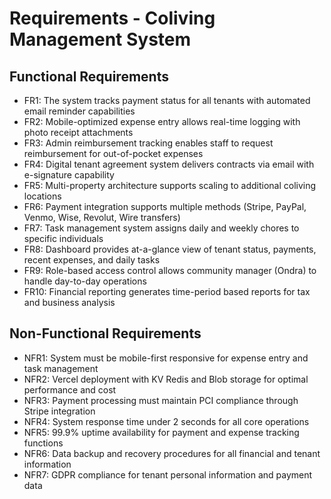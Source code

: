 # Requirements - Coliving Management System

## Functional Requirements
- FR1: The system tracks payment status for all tenants with automated email reminder capabilities
- FR2: Mobile-optimized expense entry allows real-time logging with photo receipt attachments
- FR3: Admin reimbursement tracking enables staff to request reimbursement for out-of-pocket expenses
- FR4: Digital tenant agreement system delivers contracts via email with e-signature capability
- FR5: Multi-property architecture supports scaling to additional coliving locations
- FR6: Payment integration supports multiple methods (Stripe, PayPal, Venmo, Wise, Revolut, Wire transfers)
- FR7: Task management system assigns daily and weekly chores to specific individuals
- FR8: Dashboard provides at-a-glance view of tenant status, payments, recent expenses, and daily tasks
- FR9: Role-based access control allows community manager (Ondra) to handle day-to-day operations
- FR10: Financial reporting generates time-period based reports for tax and business analysis

## Non-Functional Requirements
- NFR1: System must be mobile-first responsive for expense entry and task management
- NFR2: Vercel deployment with KV Redis and Blob storage for optimal performance and cost
- NFR3: Payment processing must maintain PCI compliance through Stripe integration
- NFR4: System response time under 2 seconds for all core operations
- NFR5: 99.9% uptime availability for payment and expense tracking functions
- NFR6: Data backup and recovery procedures for all financial and tenant information
- NFR7: GDPR compliance for tenant personal information and payment data
